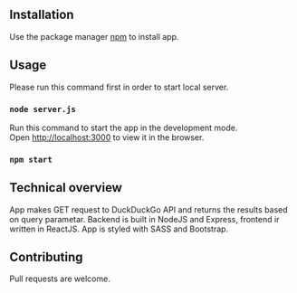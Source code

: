 ## Installation

Use the package manager [npm](https://www.npmjs.com/) to install app.

## Usage

Please run this command first in order to start local server.

### `node server.js`

Run this command to start the app in the development mode.<br />
Open [http://localhost:3000](http://localhost:3000) to view it in the browser.

### `npm start`

## Technical overview

App makes GET request to DuckDuckGo API and returns the results based on query parametar. Backend is built in NodeJS and Express, frontend ir written in ReactJS. App is styled with SASS and Bootstrap.

## Contributing

Pull requests are welcome.
